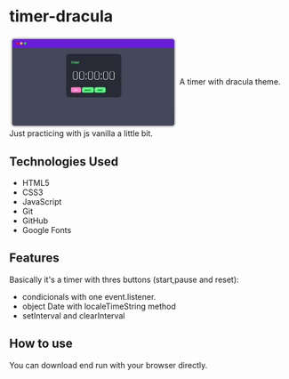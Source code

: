 # timer-dracula

<img align="center" width="60%" margin-bottom="80px" src="https://github.com/FelipeFeitosaDev/timer-dracula/blob/master/assets/images/view-dracula-timer.png" style="max-width:100%;">
A timer with dracula theme.</br>
Just practicing with js vanilla a little bit. 

## Technologies Used

* HTML5
* CSS3
* JavaScript
* Git
* GitHub
* Google Fonts

## Features

Basically it's a timer with thres buttons (start,pause and reset):

- condicionals with one event.listener. 
- object Date with localeTimeString method
- setInterval and clearInterval 

## How to use

You can download end run with your browser directly.
